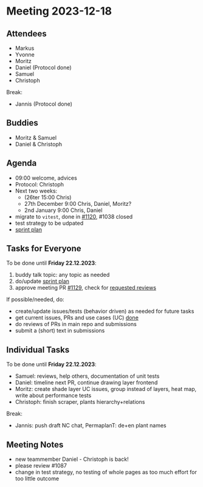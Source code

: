 # Meeting 2023-12-18

## Attendees

- Markus
- Yvonne
- Moritz
- Daniel (Protocol done)
- Samuel
- Christoph

Break:

- Jannis (Protocol done)

## Buddies

- Moritz & Samuel
- Daniel & Christoph

## Agenda

- 09:00 welcome, advices
- Protocol: Christoph
- Next two weeks:
  - (26ter 15:00 Chris)
  - 27th December 9:00 Chris, Daniel, Moritz?
  - 2nd January 9:00 Chris, Daniel
- migrate to `vitest`, done in [#1120](https://pulls.permaplant.net/1120), #1038 closed
- test strategy to be udpated
- [sprint plan](https://project.permaplant.net)

## Tasks for Everyone

To be done until **Friday 22.12.2023**:

1. buddy talk topic: any topic as needed
2. do/update [sprint plan](https://project.permaplant.net)
3. approve meeting PR [#1129](https://pull.permaplant.net/1129/files),
   check for [requested reviews](https://pulls.permaplant.net/?q=is%3Aopen+user-review-requested%3A%40me)

If possible/needed, do:

- create/update issues/tests (behavior driven) as needed for future tasks
- get current issues, PRs and use cases (UC) [done](../usecases/README.md)
- do reviews of PRs in main repo and submissions
- submit a (short) text in submissions

## Individual Tasks

To be done until **Friday 22.12.2023**:

- Samuel: reviews, help others, documentation of unit tests
- Daniel: timeline next PR, continue drawing layer frontend
- Moritz: create shade layer UC issues, group instead of layers, heat map, write about performance tests
- Christoph: finish scraper, plants hierarchy+relations

Break:

- Jannis: push draft NC chat, PermaplanT: de+en plant names

## Meeting Notes

- new teammember Daniel - Christoph is back!
- please review #1087
- change in test strategy, no testing of whole pages as too much effort for too little outcome
